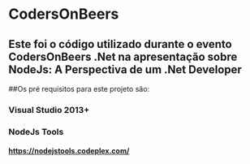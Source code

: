 # CodersOnBeers

## Este foi o código utilizado durante o evento CodersOnBeers .Net na apresentação sobre NodeJs: A Perspectiva de um .Net Developer

##Os pré requisitos para este projeto são:
### Visual Studio 2013+
### NodeJs Tools
#### https://nodejstools.codeplex.com/